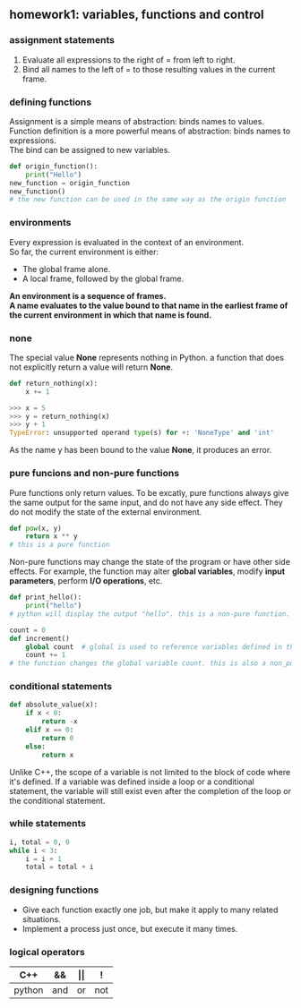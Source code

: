 ## homework1: variables, functions and control

### assignment statements
1.  Evaluate all expressions to the right of = from left to right.
2.  Bind all names to the left of = to those resulting values in the current frame.

### defining functions
Assignment is a simple means of abstraction: binds names to values.  
Function definition is a more powerful means of abstraction: binds names to expressions.  
The bind can be assigned to new variables.  
```python
def origin_function():
    print("Hello")
new_function = origin_function
new_function()
# the new function can be used in the same way as the origin function
```

### environments
Every expression is evaluated in the context of an environment.  
So far, the current environment is either:  
- The global frame alone.  
- A local frame, followed by the global frame.

**An environment is a sequence of frames.  
A name evaluates to the value bound to that name in the earliest frame of the current environment in which that name is found.**

### none
The special value **None** represents nothing in Python. a function that does not explicitly return a value will return **None**.    
```python
def return_nothing(x):
    x += 1
```
```python
>>> x = 5
>>> y = return_nothing(x)
>>> y + 1
TypeError: unsupported operand type(s) for +: 'NoneType' and 'int'
```
As the name y has been bound to the value **None**, it produces an error.  

### pure funcions and non-pure functions
Pure functions only return values. To be excatly, pure functions always give the same output for the same input, and do not have any side effect. They do not modify the state of the external environment.  
```python
def pow(x, y)
    return x ** y
# this is a pure function
```
Non-pure functions may change the state of the program or have other side effects. For example, the function may alter **global variables**, modify **input parameters**, perform **I/O operations**, etc.  
```python
def print_hello():
    print("hello")
# python will display the output "hello". this is a non-pure function.
```
```python
count = 0
def increment()
    global count  # global is used to reference variables defined in the global frame.
    count += 1
# the function changes the global variable count. this is also a non_pure function.
```

### conditional statements
```python
def absolute_value(x):
    if x < 0:
        return -x
    elif x == 0:
        return 0
    else:
        return x
```
Unlike C++, the scope of a variable is not limited to the block of code where it's defined. If a variable was defined inside a loop or a conditional statement, the variable will still exist even after the completion of the loop or the conditional statement.  

### while statements
```python
i, total = 0, 0
while i < 3:
    i = i + 1
    total = total + i
```

### designing functions
- Give each function exactly one job, but make it apply to many related situations.
- Implement a process just once, but execute it many times.

### logical operators
|C++|&&|\|\||!|
|:-:|:-:|:-:|:-:|
|python|and|or|not|

